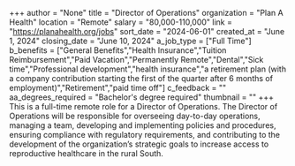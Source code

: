 +++
author = "None"
title = "Director of Operations"
organization = "Plan A Health"
location = "Remote"
salary = "80,000-110,000"
link = "https://planahealth.org/jobs"
sort_date = "2024-06-01"
created_at = "June 1, 2024"
closing_date = "June 10, 2024"
a_job_type = ["Full Time"]
b_benefits = ["General Benefits","Health Insurance","Tuition Reimbursement","Paid Vacation","Permanently Remote","Dental","Sick time","Professional development","health insurance","a retirement plan (with a company contribution starting the first of the quarter after 6 months of employment)","Retirement","paid time off"]
c_feedback = ""
aa_degrees_required = "Bachelor's degree required"
thumbnail = ""
+++
This is a full-time remote role for a Director of Operations. The Director of Operations will be responsible for overseeing day-to-day operations, managing a team, developing and implementing policies and procedures, ensuring compliance with regulatory requirements, and contributing to the development of the organization’s strategic goals to increase access to reproductive healthcare in the rural South.